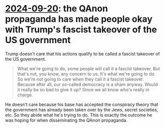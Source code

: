 # [2024-09-20](https://s3.amazonaws.com/writecomments.com/transcripts/2f6f30458209f1856bde444adf0e96e7.csv): the QAnon propaganda has made people okay with Trump's fascist takeover of the US government

Trump doesn't care that his actions qualify to be called a fascist takeover of the US government.

> What we're going to do, some people will call it a fascist takeover. But that's not, you know, any concern to us. It's what we're going to do. So we're not going to care when they call it a fascist takeover. Because after all, our so-called democracy is a sham anyway. Would it really be so bad to give it up? Since we all know who's really in charge.

He doesn't care because his base has accepted the conspiracy theory that the government has already been taken over by the Jews, secret societies, etc. So they abide what he's trying to do. This is exactly the outcome he was hoping for when disseminating the QAnon propaganda.
